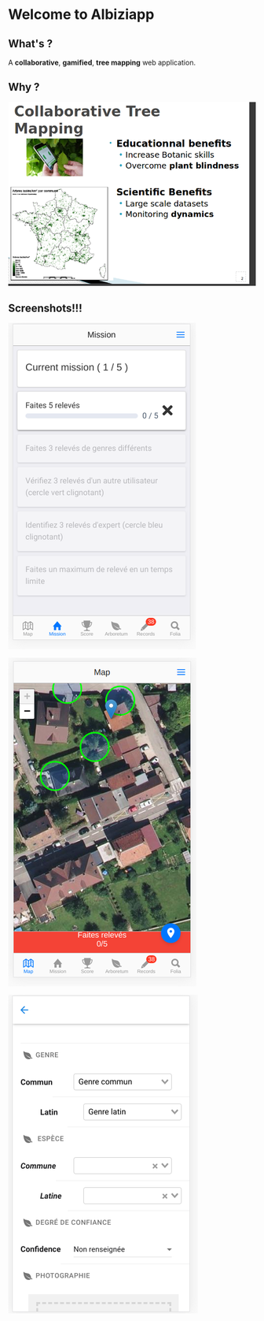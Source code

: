# Welcome to Albiziapp

## What's ?

A **collaborative**, **gamified**, **tree mapping** web application.

## Why ?

![](.gitbook/assets/image%20%282%29.png)

## Screenshots!!!

![Mission page \(game\)](.gitbook/assets/image%20%284%29.png)

![Map view \(sattelite\)](.gitbook/assets/image%20%281%29.png)



![](.gitbook/assets/image%20%287%29.png)

